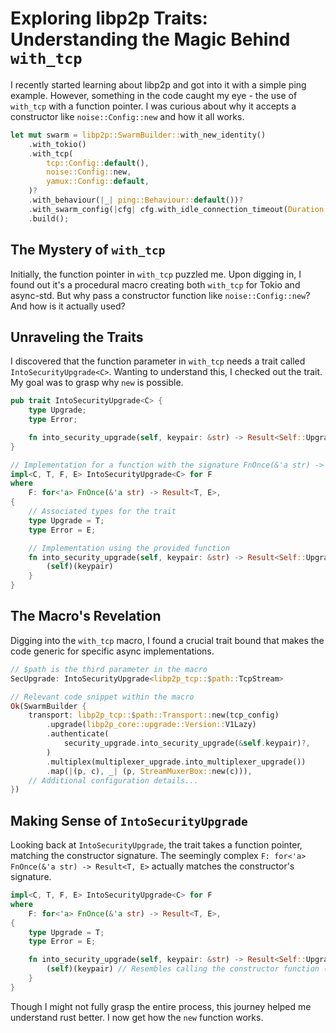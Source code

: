 # Exploring libp2p Traits: Understanding the Magic Behind `with_tcp`

I recently started learning about libp2p and got into it with a simple ping example. However, something in the code caught my eye - the use of `with_tcp` with a function pointer. I was curious about why it accepts a constructor like `noise::Config::new` and how it all works.

```rust
let mut swarm = libp2p::SwarmBuilder::with_new_identity()
    .with_tokio()
    .with_tcp(
        tcp::Config::default(),
        noise::Config::new,
        yamux::Config::default,
    )?
    .with_behaviour(|_| ping::Behaviour::default())?
    .with_swarm_config(|cfg| cfg.with_idle_connection_timeout(Duration::from_secs(u64::MAX)))
    .build();
```

## The Mystery of `with_tcp`

Initially, the function pointer in `with_tcp` puzzled me. Upon digging in, I found out it's a procedural macro creating both `with_tcp` for Tokio and async-std. But why pass a constructor function like `noise::Config::new`? And how is it actually used?

## Unraveling the Traits

I discovered that the function parameter in `with_tcp` needs a trait called `IntoSecurityUpgrade<C>`. Wanting to understand this, I checked out the trait. My goal was to grasp why `new` is possible.

```rust
pub trait IntoSecurityUpgrade<C> {
    type Upgrade;
    type Error;

    fn into_security_upgrade(self, keypair: &str) -> Result<Self::Upgrade, Self::Error>;
}

// Implementation for a function with the signature FnOnce(&'a str) -> Result<T, E>
impl<C, T, F, E> IntoSecurityUpgrade<C> for F
where
    F: for<'a> FnOnce(&'a str) -> Result<T, E>,
{
    // Associated types for the trait
    type Upgrade = T;
    type Error = E;

    // Implementation using the provided function
    fn into_security_upgrade(self, keypair: &str) -> Result<Self::Upgrade, Self::Error> {
        (self)(keypair)
    }
}
```

## The Macro's Revelation

Digging into the `with_tcp` macro, I found a crucial trait bound that makes the code generic for specific async implementations.

```rust
// $path is the third parameter in the macro
SecUpgrade: IntoSecurityUpgrade<libp2p_tcp::$path::TcpStream>

// Relevant code snippet within the macro
Ok(SwarmBuilder {
    transport: libp2p_tcp::$path::Transport::new(tcp_config)
        .upgrade(libp2p_core::upgrade::Version::V1Lazy)
        .authenticate(
            security_upgrade.into_security_upgrade(&self.keypair)?,
        )
        .multiplex(multiplexer_upgrade.into_multiplexer_upgrade())
        .map(|(p, c), _| (p, StreamMuxerBox::new(c))),
    // Additional configuration details...
})
```

## Making Sense of `IntoSecurityUpgrade`

Looking back at `IntoSecurityUpgrade`, the trait takes a function pointer, matching the constructor signature. The seemingly complex `F: for<'a> FnOnce(&'a str) -> Result<T, E>` actually matches the constructor's signature.

```rust
impl<C, T, F, E> IntoSecurityUpgrade<C> for F
where
    F: for<'a> FnOnce(&'a str) -> Result<T, E>,
{
    type Upgrade = T;
    type Error = E;

    fn into_security_upgrade(self, keypair: &str) -> Result<Self::Upgrade, Self::Error> {
        (self)(keypair) // Resembles calling the constructor function (e.g., noise::Config::new(keypair))
    }
}
```

Though I might not fully grasp the entire process, this journey helped me understand rust better. I now get how the `new` function works.